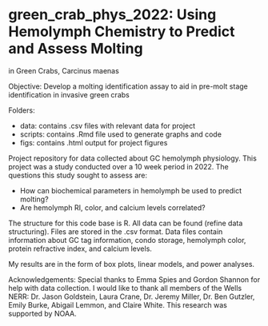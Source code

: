 # green_crab_phys_2022: Using Hemolymph Chemistry to Predict and Assess Molting
in Green Crabs, Carcinus maenas

Objective: Develop a molting identification assay to aid in pre-molt stage 
identification in invasive green crabs

Folders: 
* data: contains .csv files with relevant data for project
* scripts: contains .Rmd file used to generate graphs and code
* figs: contains .html output for project figures

Project repository for data collected about GC hemolymph physiology. This
project was a study conducted over a 10 week period in 2022. The questions 
this study sought to assess are:

* How can biochemical parameters in hemolymph be used to predict molting?
* Are hemolymph RI, color, and calcium levels correlated?

The structure for this code base is R. All data can be found (refine data
structuring). Files are stored in the .csv format. Data files contain
information about GC tag information, condo storage, hemolymph color, protein
refractive index, and calcium levels.

My results are in the form of box plots, linear models, and power analyses.

Acknowledgements: Special thanks to Emma Spies and Gordon Shannon for help with
data collection. I would like to thank all members of the Wells NERR: Dr.
Jason Goldstein, Laura Crane, Dr. Jeremy Miller, Dr. Ben Gutzler, Emily Burke,
Abigail Lemmon, and Claire White. This research was supported by NOAA. 
